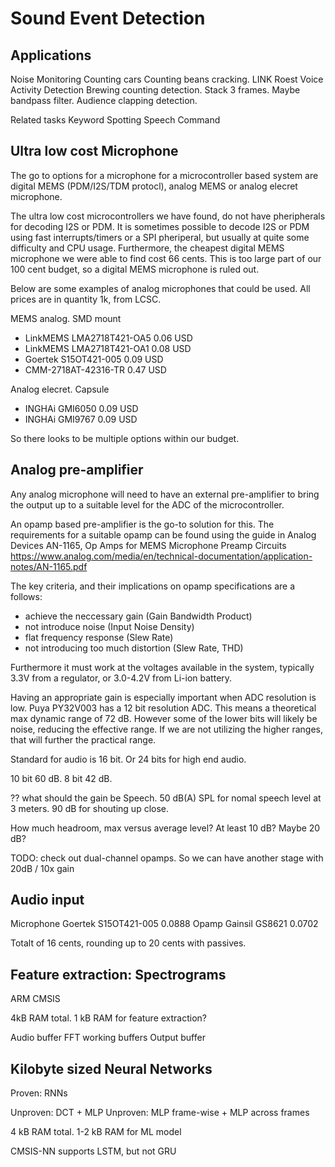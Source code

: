 
# Sound Event Detection

## Applications

Noise Monitoring
Counting cars
Counting beans cracking. LINK Roest
Voice Activity Detection
Brewing counting detection. Stack 3 frames. Maybe bandpass filter.
Audience clapping detection.

Related tasks
Keyword Spotting
Speech Command



## Ultra low cost Microphone

The go to options for a microphone for a microcontroller based system are 
digital MEMS (PDM/I2S/TDM protocl), analog MEMS or analog elecret microphone.

The ultra low cost microcontrollers we have found, do not have pheripherals for decoding I2S or PDM.
It is sometimes possible to decode I2S or PDM using fast interrupts/timers or a SPI pheriperal,
but usually at quite some difficulty and CPU usage.
Furthermore, the cheapest digital MEMS microphone we were able to find cost 66 cents.
This is too large part of our 100 cent budget, so a digital MEMS microphone is ruled out.

Below are some examples of analog microphones that could be used.
All prices are in quantity 1k, from LCSC.

MEMS analog. SMD mount

- LinkMEMS LMA2718T421-OA5 0.06 USD
- LinkMEMS LMA2718T421-OA1 0.08 USD 
- Goertek S15OT421-005     0.09 USD
- CMM-2718AT-42316-TR      0.47 USD

Analog elecret. Capsule

- INGHAi GMI6050  0.09 USD
- INGHAi GMI9767  0.09 USD 

So there looks to be multiple options within our budget.

## Analog pre-amplifier

Any analog microphone will need to have an external pre-amplifier
to bring the output up to a suitable level for the ADC of the microcontroller.

An opamp based pre-amplifier is the go-to solution for this.
The requirements for a suitable opamp can be found using the guide in
Analog Devices AN-1165, Op Amps for MEMS Microphone Preamp Circuits
https://www.analog.com/media/en/technical-documentation/application-notes/AN-1165.pdf

The key criteria, and their implications on opamp specifications are a follows:

- achieve the neccessary gain (Gain Bandwidth Product) 
- not introduce noise (Input Noise Density)
- flat frequency response (Slew Rate)
- not introducing too much distortion (Slew Rate, THD)
 
Furthermore it must work at the voltages available in the system,
typically 3.3V from a regulator, or 3.0-4.2V from Li-ion battery.

Having an appropriate gain is especially important when ADC resolution is low.
Puya PY32V003 has a 12 bit resolution ADC.
This means a theoretical max dynamic range of 72 dB.
However some of the lower bits will likely be noise, reducing the effective range.
If we are not utilizing the higher ranges, that will further the practical range.

Standard for audio is 16 bit. Or 24 bits for high end audio.

10 bit 60 dB.
8 bit 42 dB.

?? what should the gain be
Speech. 50 dB(A) SPL for nomal speech level at 3 meters.
90 dB for shouting up close.

How much headroom, max versus average level? At least 10 dB? Maybe 20 dB?

TODO: check out dual-channel opamps. So we can have another stage with 20dB / 10x gain

## Audio input

Microphone  Goertek S15OT421-005	0.0888
Opamp       Gainsil GS8621	        0.0702

Totalt of 16 cents, rounding up to 20 cents with passives.


## Feature extraction: Spectrograms

ARM CMSIS

4kB RAM total. 1 kB RAM for feature extraction?

Audio buffer
FFT working buffers
Output buffer


## Kilobyte sized Neural Networks

Proven: RNNs

Unproven: DCT + MLP
Unproven: MLP frame-wise + MLP across frames

4 kB RAM total.
1-2 kB RAM for ML model


CMSIS-NN supports LSTM, but not GRU
